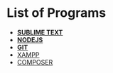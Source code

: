 
# List of Programs

- **[SUBLIME TEXT](http://sublimetext.com)**
- **[NODEJS](http://nodejs.org)**
- **[GIT](http://git-scm.com)**
- [XAMPP](apachefriends.org)
- [COMPOSER](getcomposer.org)
